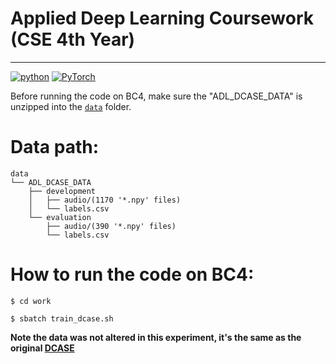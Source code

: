 # Applied Deep Learning Coursework (CSE 4th Year)
-----------------------------------------------------------------------------------
[![python](https://img.shields.io/badge/python-3.7.3-blue?style=plastic&logo=python)](https://www.python.org/downloads/release/python-373/)
[![PyTorch](https://img.shields.io/badge/PyTorch-1.10-orange?logo=PyTorch)](https://github.com/pytorch/pytorch/releases/tag/v1.10.0)

Before running the code on BC4, make sure the "ADL_DCASE_DATA" is unzipped into the [`data`](data) folder.
# Data path:
```
data
└── ADL_DCASE_DATA
    ├── development
    │   ├── audio/(1170 '*.npy' files)
    │   └── labels.csv
    └── evaluation
        ├── audio/(390 '*.npy' files)
        └── labels.csv
 ```       
# How to run the code on BC4:
`$ cd work`

`$ sbatch train_dcase.sh`





**Note the data was not altered in this experiment, it's the same as the original [DCASE](http://dcase.community/challenge2017/download)**
